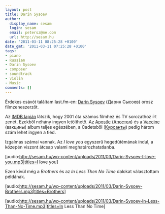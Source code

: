 ```yaml
---
layout: post
title: Darin Sysoev
author:
  display_name: sesam
  login: sesam
  email: petersz@me.com
  url: http://sesam.hu
date: '2011-03-11 08:25:28 +0100'
date_gmt: '2011-03-11 07:25:28 +0100'
tags:
- piano
- Russian
- Darin Sysoev
- composer
- soundtrack
- violin
- Music
comments: []
---
```


Érdekes csávót találtam last.fm-en: [Darin Sysoev](http://www.last.fm/music/Darin+Sysoev) (Дарин Сысоев) orosz filmzeneszerzőt.

Az [IMDB lapján](http://www.imdb.com/name/nm1541579) látszik, hogy 2001 óta számos filmhez és TV sorozathoz írt zenét. Ezekből néhány ingyen letölthető. Az [Apostle](http://www.last.fm/music/Darin+Sysoev/Apostle) ([Апостол](http://www.imdb.com/title/tt1185446)) és a [Vaccine](http://www.last.fm/music/Darin+Sysoev/Vaccine+soundtrack) (вакцины) album teljes egészében, a Cadetsből ([Курсанты](http://www.imdb.com/title/tt0461876)) pedig három szám lehet ingyen a tiéd.

Izgalmas számai vannak. Az _I love you_ egyszerű hegedűtémának indul, a közepén viszont átcsap valami meghatározhatatlanba.

[audio:http://sesam.hu/wp-content/uploads/2011/03/Darin-Sysoev-I-love-you.mp3|titles=I love you]

Ezen kívül még a _Brothers_ és az _In Less Then No Time_ dalokat választottam példának.

[audio:http://sesam.hu/wp-content/uploads/2011/03/Darin-Sysoev-Brothers.mp3|titles=Brothers]

[audio:http://sesam.hu/wp-content/uploads/2011/03/Darin-Sysoev-In-Less-Than-No-Time.mp3|titles=In Less Than No Time]
